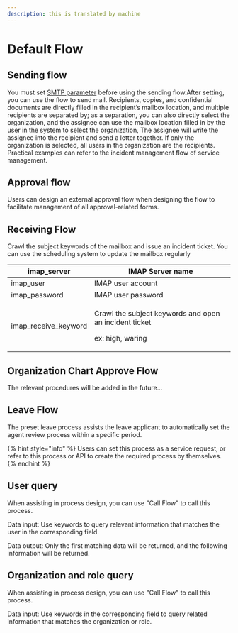 ```yaml
---
description: this is translated by machine
---
```


# Default Flow

## Sending flow

You must set [SMTP parameter](6.md#can-shu-guan-li) before using the sending flow.After setting, you can use the flow to send mail. Recipients, copies, and confidential documents are directly filled in the recipient’s mailbox location, and multiple recipients are separated by; as a separation, you can also directly select the organization, and the assignee can use the mailbox location filled in by the user in the system to select the organization, The assignee will write the assignee into the recipient and send a letter together. If only the organization is selected, all users in the organization are the recipients. Practical examples can refer to the incident management flow of service management.

## Approval flow

Users can design an external approval flow when designing the flow to facilitate management of all approval-related forms.

## Receiving Flow

Crawl the subject keywords of the mailbox and issue an incident ticket. You can use the scheduling system to update the mailbox regularly

| imap\_server           | IMAP Server name                                                                     |
| ---------------------- | ------------------------------------------------------------------------------------ |
| imap\_user             | IMAP user account                                                                    |
| imap\_password         | IMAP user password                                                                   |
| imap\_receive\_keyword | <p>Crawl the subject keywords and open an incident ticket</p><p>ex: high, waring</p> |

## Organization Chart Approve Flow

The relevant procedures will be added in the future...

## Leave Flow

The preset leave process assists the leave applicant to automatically set the agent review process within a specific period.

{% hint style="info" %}
Users can set this process as a service request, or refer to this process or API to create the required process by themselves.
{% endhint %}

## User query

When assisting in process design, you can use "Call Flow" to call this process.

Data input: Use keywords to query relevant information that matches the user in the corresponding field.

Data output: Only the first matching data will be returned, and the following information will be returned.

## Organization and role query

When assisting in process design, you can use "Call Flow" to call this process.

Data input: Use keywords in the corresponding field to query related information that matches the organization or role.
